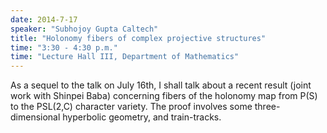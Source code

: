 ```yaml
---
date: 2014-7-17
speaker: "Subhojoy Gupta Caltech"
title: "Holonomy fibers of complex projective structures"
time: "3:30 - 4:30 p.m." 
time: "Lecture Hall III, Department of Mathematics"
---
```

As a sequel to the talk on July 16th, I shall talk about a recent result
(joint work with Shinpei Baba) concerning fibers of the holonomy map from
P(S) to the PSL(2,C) character variety. The proof involves some
three-dimensional hyperbolic geometry, and train-tracks.
